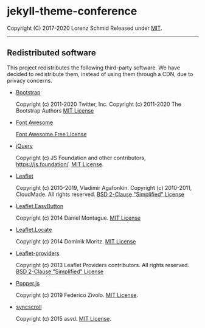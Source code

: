 # jekyll-theme-conference

Copyright (C) 2017-2020 Lorenz Schmid
Released under [MIT](LICENSE.md).

---

## Redistributed software

This project redistributes the following third-party software. We have decided to redistribute them, instead of using them through a CDN, due to privacy concerns.

 - [Bootstrap](https://getbootstrap.com)

    Copyright (c) 2011-2020 Twitter, Inc.
    Copyright (c) 2011-2020 The Bootstrap Authors
    [MIT License](https://github.com/twbs/bootstrap/blob/master/LICENSE)

 - [Font Awesome](https://fontawesome.com/)

    [Font Awesome Free License](https://fontawesome.com/license/free)

 - [jQuery](https://jquery.com)

    Copyright (c) JS Foundation and other contributors, https://js.foundation/.
    [MIT License](http://opensource.org/licenses/MIT).

 - [Leaflet](https://leafletjs.com/)

    Copyright (c) 2010-2019, Vladimir Agafonkin.
    Copyright (c) 2010-2011, CloudMade.
    All rights reserved.
    [BSD 2-Clause "Simplified" License](https://github.com/Leaflet/Leaflet/blob/master/LICENSE)

 - [Leaflet.EasyButton](https://github.com/CliffCloud/Leaflet.EasyButton/)

    Copyright (c) 2014 Daniel Montague.
    [MIT License](https://github.com/CliffCloud/Leaflet.EasyButton/blob/master/LICENSE)

 - [Leaflet.Locate](https://github.com/domoritz/leaflet-locatecontrol/)

    Copyright (c) 2014 Dominik Moritz.
    [MIT License](https://github.com/domoritz/leaflet-locatecontrol/blob/gh-pages/LICENSE)

 - [Leaflet-providers](https://github.com/leaflet-extras/leaflet-providers/)

    Copyright (c) 2013 Leaflet Providers contributors.
    All rights reserved.
    [BSD 2-Clause "Simplified" License](https://github.com/leaflet-extras/leaflet-providers/blob/master/license.md)

 - [Popper.js](https://popper.js.org)

    Copyright (c) 2019 Federico Zivolo.
    [MIT License](https://github.com/popperjs/popper-core/blob/master/LICENSE.md).

 - [syncscroll](https://github.com/asvd/syncscroll)

    Copyright (c) 2015 asvd.
    [MIT License](https://github.com/asvd/syncscroll/blob/master/LICENSE).
